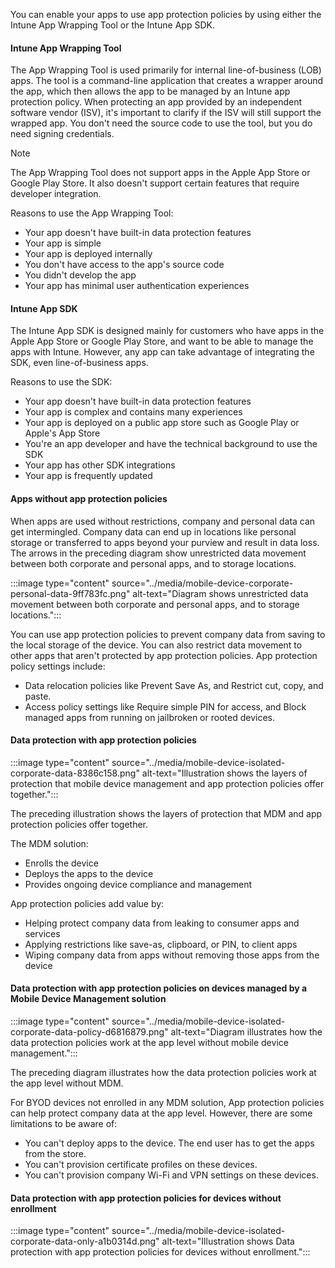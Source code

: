 

You can enable your apps to use app protection policies by using either the Intune App Wrapping Tool or the Intune App SDK.

#### Intune App Wrapping Tool

The App Wrapping Tool is used primarily for internal line-of-business (LOB) apps. The tool is a command-line application that creates a wrapper around the app, which then allows the app to be managed by an Intune app protection policy. When protecting an app provided by an independent software vendor (ISV), it's important to clarify if the ISV will still support the wrapped app. You don't need the source code to use the tool, but you do need signing credentials.

> [!NOTE]
> The App Wrapping Tool does not support apps in the Apple App Store or Google Play Store. It also doesn't support certain features that require developer integration.

Reasons to use the App Wrapping Tool:

 -  Your app doesn't have built-in data protection features
 -  Your app is simple
 -  Your app is deployed internally
 -  You don't have access to the app's source code
 -  You didn't develop the app
 -  Your app has minimal user authentication experiences

#### Intune App SDK

The Intune App SDK is designed mainly for customers who have apps in the Apple App Store or Google Play Store, and want to be able to manage the apps with Intune. However, any app can take advantage of integrating the SDK, even line-of-business apps.

Reasons to use the SDK:

 -  Your app doesn't have built-in data protection features
 -  Your app is complex and contains many experiences
 -  Your app is deployed on a public app store such as Google Play or Apple's App Store
 -  You're an app developer and have the technical background to use the SDK
 -  Your app has other SDK integrations
 -  Your app is frequently updated

#### Apps without app protection policies

When apps are used without restrictions, company and personal data can get intermingled. Company data can end up in locations like personal storage or transferred to apps beyond your purview and result in data loss. The arrows in the preceding diagram show unrestricted data movement between both corporate and personal apps, and to storage locations.

:::image type="content" source="../media/mobile-device-corporate-personal-data-9ff783fc.png" alt-text="Diagram shows unrestricted data movement between both corporate and personal apps, and to storage locations.":::


You can use app protection policies to prevent company data from saving to the local storage of the device. You can also restrict data movement to other apps that aren't protected by app protection policies. App protection policy settings include:

 -  Data relocation policies like Prevent Save As, and Restrict cut, copy, and paste.
 -  Access policy settings like Require simple PIN for access, and Block managed apps from running on jailbroken or rooted devices.

#### Data protection with app protection policies

:::image type="content" source="../media/mobile-device-isolated-corporate-data-8386c158.png" alt-text="Illustration shows the layers of protection that mobile device management and app protection policies offer together.":::


The preceding illustration shows the layers of protection that MDM and app protection policies offer together.

The MDM solution:

 -  Enrolls the device
 -  Deploys the apps to the device
 -  Provides ongoing device compliance and management

App protection policies add value by:

 -  Helping protect company data from leaking to consumer apps and services
 -  Applying restrictions like save-as, clipboard, or PIN, to client apps
 -  Wiping company data from apps without removing those apps from the device

#### Data protection with app protection policies on devices managed by a Mobile Device Management solution

:::image type="content" source="../media/mobile-device-isolated-corporate-data-policy-d6816879.png" alt-text="Diagram illustrates how the data protection policies work at the app level without mobile device management.":::


The preceding diagram illustrates how the data protection policies work at the app level without MDM.

For BYOD devices not enrolled in any MDM solution, App protection policies can help protect company data at the app level. However, there are some limitations to be aware of:

 -  You can't deploy apps to the device. The end user has to get the apps from the store.
 -  You can't provision certificate profiles on these devices.
 -  You can't provision company Wi-Fi and VPN settings on these devices.

#### Data protection with app protection policies for devices without enrollment

:::image type="content" source="../media/mobile-device-isolated-corporate-data-only-a1b0314d.png" alt-text="Illustration shows Data protection with app protection policies for devices without enrollment.":::
